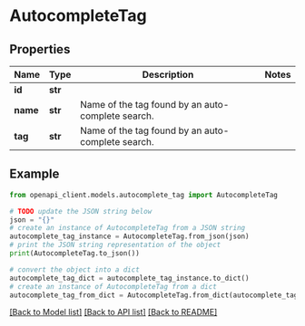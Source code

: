 # AutocompleteTag


## Properties

Name | Type | Description | Notes
------------ | ------------- | ------------- | -------------
**id** | **str** |  | 
**name** | **str** | Name of the tag found by an auto-complete search. | 
**tag** | **str** | Name of the tag found by an auto-complete search. | 

## Example

```python
from openapi_client.models.autocomplete_tag import AutocompleteTag

# TODO update the JSON string below
json = "{}"
# create an instance of AutocompleteTag from a JSON string
autocomplete_tag_instance = AutocompleteTag.from_json(json)
# print the JSON string representation of the object
print(AutocompleteTag.to_json())

# convert the object into a dict
autocomplete_tag_dict = autocomplete_tag_instance.to_dict()
# create an instance of AutocompleteTag from a dict
autocomplete_tag_from_dict = AutocompleteTag.from_dict(autocomplete_tag_dict)
```
[[Back to Model list]](../README.md#documentation-for-models) [[Back to API list]](../README.md#documentation-for-api-endpoints) [[Back to README]](../README.md)


